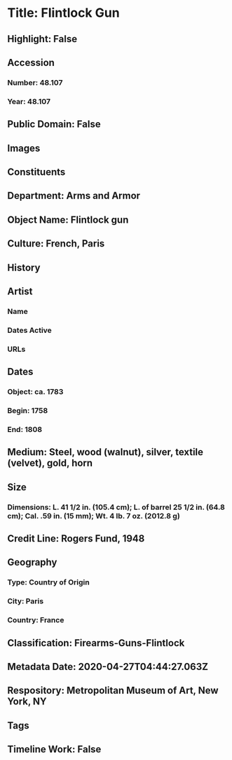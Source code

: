 # Title: Flintlock Gun
## Highlight: False
## Accession
### Number: 48.107
### Year: 48.107
## Public Domain: False
## Images
## Constituents
## Department: Arms and Armor
## Object Name: Flintlock gun
## Culture: French, Paris
## History
## Artist
### Name
### Dates Active
### URLs
## Dates
### Object: ca. 1783
### Begin: 1758
### End: 1808
## Medium: Steel, wood (walnut), silver, textile (velvet), gold, horn
## Size
### Dimensions: L. 41 1/2 in. (105.4 cm); L. of barrel 25 1/2 in. (64.8 cm); Cal. .59 in. (15 mm); Wt. 4 lb. 7 oz. (2012.8 g)
## Credit Line: Rogers Fund, 1948
## Geography
### Type: Country of Origin
### City: Paris
### Country: France
## Classification: Firearms-Guns-Flintlock
## Metadata Date: 2020-04-27T04:44:27.063Z
## Respository: Metropolitan Museum of Art, New York, NY
## Tags
## Timeline Work: False
